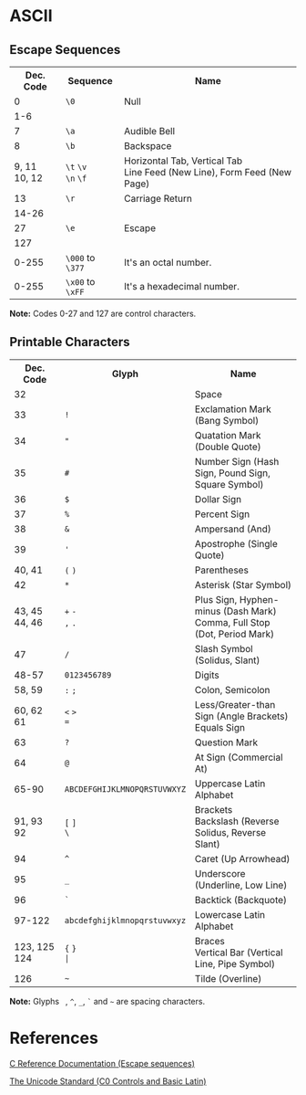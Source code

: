 <h1>ASCII</h1>

<h2>Escape Sequences</h2>

<table>
<tr><th>Dec. Code<th>Sequence<th>Name
<tr><td>0<td><code>\0</code><td>Null
<tr><td>1-6<td><td>
<tr><td>7<td><code>\a</code><td>Audible Bell
<tr><td>8<td><code>\b</code><td>Backspace
<tr><td>9,&nbsp;11<br/>10,&nbsp;12
    <td><code>\t</code> <code>\v</code><br/><code>\n</code> <code>\f</code>
    <td>Horizontal Tab, Vertical Tab<br/>Line Feed (New Line), Form Feed (New Page)
<tr><td>13<td><code>\r</code><td>Carriage Return
<tr><td>14-26<td><td>
<tr><td>27<td><code>\e</code><td>Escape
<tr><td>127<td><td>
<tr><td>0-255<td><code>\000</code> to <code>\377</code><td>It's an octal number.
<tr><td>0-255<td><code>\x00</code> to <code>\xFF</code><td>It's a hexadecimal number.
</table>

<b>Note:</b> Codes 0-27 and 127 are control characters.

<h2>Printable Characters</h2>

<table>
<tr><th>Dec. Code<th>Glyph<th>Name
<tr><td>32<td><code>&#32;</code><td>Space
<tr><td>33<td><code>!</code><td>Exclamation Mark (Bang Symbol)
<tr><td>34<td><code>"</code><td>Quatation Mark (Double Quote)
<tr><td>35<td><code>#</code><td>Number Sign (Hash Sign, Pound Sign, Square Symbol)
<tr><td>36<td><code>$</code><td>Dollar Sign
<tr><td>37<td><code>%</code><td>Percent Sign
<tr><td>38<td><code>&</code><td>Ampersand (And)
<tr><td>39<td><code>'</code><td>Apostrophe (Single Quote)
<tr><td>40, 41<td><code>(</code> <code>)</code><td>Parentheses
<tr><td>42<td><code>*</code><td>Asterisk (Star Symbol)
<tr><td>43,&nbsp;45<br/>44,&nbsp;46
    <td><code>+</code> <code>-</code><br/><code>,</code> <code>.</code>
    <td>Plus Sign, Hyphen-minus (Dash Mark)<br/>Comma, Full Stop (Dot, Period Mark)
<tr><td>47<td><code>/</code><td>Slash Symbol (Solidus, Slant)
<tr><td>48-57<td><code>0123456789</code><td>Digits
<tr><td>58,&nbsp;59<td><code>:</code> <code>;</code><td>Colon, Semicolon
<tr><td>60,&nbsp;62<br/>61
    <td><code><</code> <code>></code><br/><code>=</code>
    <td>Less/Greater-than Sign (Angle Brackets)<br/>Equals Sign
<tr><td>63<td><code>?</code><td>Question Mark
<tr><td>64<td><code>@</code><td>At Sign (Commercial At)
<tr><td>65-90<td><code>ABCDEFGHIJKLMNOPQRSTUVWXYZ</code><td>Uppercase Latin Alphabet
<tr><td>91,&nbsp;93<br/>92
    <td><code>[</code> <code>]</code><br/><code>\</code>
    <td>Brackets<br/>Backslash (Reverse Solidus, Reverse Slant)
<tr><td>94<td><code>^</code><td>Caret (Up Arrowhead)
<tr><td>95<td><code>_</code><td>Underscore (Underline, Low Line)
<tr><td>96<td><code>`</code><td>Backtick (Backquote)
<tr><td>97-122<td><code>abcdefghijklmnopqrstuvwxyz</code><td>Lowercase Latin Alphabet
<tr><td>123,&nbsp;125<br/>124
    <td><code>{</code> <code>}</code><br/><code>|</code>
    <td>Braces<br/>Vertical Bar (Vertical Line, Pipe Symbol)
<tr><td>126<td><code>~</code><td>Tilde (Overline)
</table>

<b>Note:</b> Glyphs <code>&#32;</code>, <code>^</code>, <code>_</code>, <code>`</code> and <code>~</code> are spacing characters.

<h1>References</h1>

[C Reference Documentation (Escape sequences)](https://en.cppreference.com/w/c/language/escape)

[The Unicode Standard (C0 Controls and Basic Latin)](https://www.unicode.org/charts/PDF/U0000.pdf)